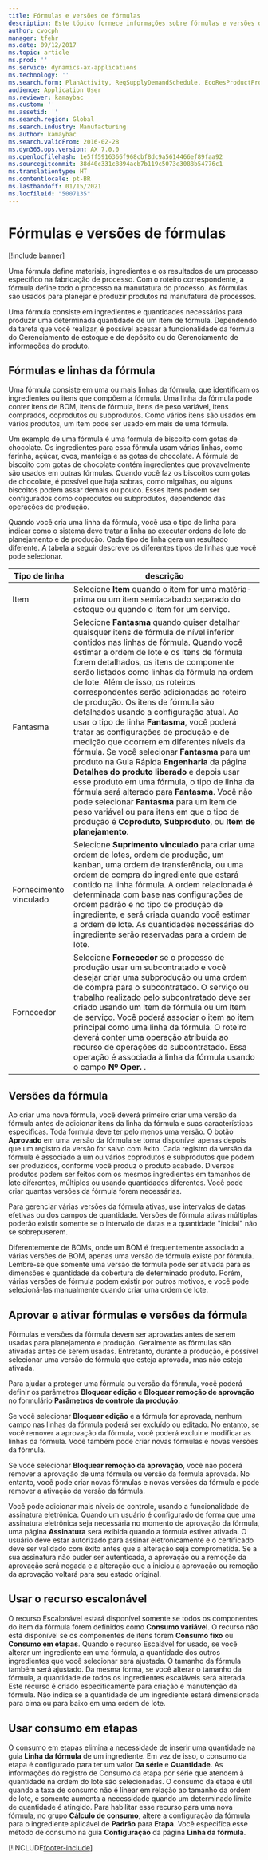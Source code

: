 ```yaml
---
title: Fórmulas e versões de fórmulas
description: Este tópico fornece informações sobre fórmulas e versões da fórmula. Uma fórmula define materiais, ingredientes e os resultados de um processo específico na fabricação de processo. As fórmulas são usados para planejar e produzir produtos na manufatura de processos.
author: cvocph
manager: tfehr
ms.date: 09/12/2017
ms.topic: article
ms.prod: ''
ms.service: dynamics-ax-applications
ms.technology: ''
ms.search.form: PlanActivity, ReqSupplyDemandSchedule, EcoResProductProdTypeFormulaNoActiveFormulaFormPart
audience: Application User
ms.reviewer: kamaybac
ms.custom: ''
ms.assetid: ''
ms.search.region: Global
ms.search.industry: Manufacturing
ms.author: kamaybac
ms.search.validFrom: 2016-02-28
ms.dyn365.ops.version: AX 7.0.0
ms.openlocfilehash: 1e5ff5916366f968cbf8dc9a5614466ef89faa92
ms.sourcegitcommit: 38d40c331c8894acb7b119c5073e3088b54776c1
ms.translationtype: HT
ms.contentlocale: pt-BR
ms.lasthandoff: 01/15/2021
ms.locfileid: "5007135"
---
```

# <a name="formulas-and-formula-versions"></a>Fórmulas e versões de fórmulas

[!include [banner](../includes/banner.md)]

Uma fórmula define materiais, ingredientes e os resultados de um processo específico na fabricação de processo. Com o roteiro correspondente, a fórmula define todo o processo na manufatura do processo. As fórmulas são usados para planejar e produzir produtos na manufatura de processos.

Uma fórmula consiste em ingredientes e quantidades necessários para produzir uma determinada quantidade de um item de fórmula. Dependendo da tarefa que você realizar, é possível acessar a funcionalidade da fórmula do Gerenciamento de estoque e de depósito ou do Gerenciamento de informações do produto.

## <a name="formulas-and-formula-lines"></a>Fórmulas e linhas da fórmula
Uma fórmula consiste em uma ou mais linhas da fórmula, que identificam os ingredientes ou itens que compõem a fórmula. Uma linha da fórmula pode conter itens de BOM, itens de fórmula, itens de peso variável, itens comprados, coprodutos ou subprodutos. Como vários itens são usados em vários produtos, um item pode ser usado em mais de uma fórmula.

Um exemplo de uma fórmula é uma fórmula de biscoito com gotas de chocolate. Os ingredientes para essa fórmula usam várias linhas, como farinha, açúcar, ovos, manteiga e as gotas de chocolate. A fórmula de biscoito com gotas de chocolate contém ingredientes que provavelmente são usados em outras fórmulas. Quando você faz os biscoitos com gotas de chocolate, é possível que haja sobras, como migalhas, ou alguns biscoitos podem assar demais ou pouco. Esses itens podem ser configurados como coprodutos ou subprodutos, dependendo das operações de produção.

Quando você cria uma linha da fórmula, você usa o tipo de linha para indicar como o sistema deve tratar a linha ao executar ordens de lote de planejamento e de produção. Cada tipo de linha gera um resultado diferente. A tabela a seguir descreve os diferentes tipos de linhas que você pode selecionar. 

| Tipo de linha     | descrição  |
|---------------|--------------|
| Item          | Selecione **Item** quando o item for uma matéria-prima ou um item semiacabado separado do estoque ou quando o item for um serviço. |
| Fantasma       | Selecione **Fantasma** quando quiser detalhar quaisquer itens de fórmula de nível inferior contidos nas linhas de fórmula. Quando você estimar a ordem de lote e os itens de fórmula forem detalhados, os itens de componente serão listados como linhas da fórmula na ordem de lote. Além de isso, os roteiros correspondentes serão adicionadas ao roteiro de produção. Os itens de fórmula são detalhados usando a configuração atual. Ao usar o tipo de linha **Fantasma**, você poderá tratar as configurações de produção e de medição que ocorrem em diferentes níveis da fórmula. Se você selecionar **Fantasma** para um produto na Guia Rápida **Engenharia** da página **Detalhes do produto liberado** e depois usar esse produto em uma fórmula, o tipo de linha da fórmula será alterado para **Fantasma**. Você não pode selecionar **Fantasma** para um item de peso variável ou para itens em que o tipo de produção é **Coproduto**, **Subproduto**, ou **Item de planejamento**. |
| Fornecimento vinculado | Selecione **Suprimento vinculado** para criar uma ordem de lotes, ordem de produção, um kanban, uma ordem de transferência, ou uma ordem de compra do ingrediente que estará contido na linha fórmula. A ordem relacionada é determinada com base nas configurações de ordem padrão e no tipo de produção de ingrediente, e será criada quando você estimar a ordem de lote. As quantidades necessárias do ingrediente serão reservadas para a ordem de lote. |
| Fornecedor        | Selecione **Fornecedor** se o processo de produção usar um subcontratado e você desejar criar uma subprodução ou uma ordem de compra para o subcontratado. O serviço ou trabalho realizado pelo subcontratado deve ser criado usando um item de fórmula ou um Item de serviço. Você poderá associar o item ao item principal como uma linha da fórmula. O roteiro deverá conter uma operação atribuída ao recurso de operações do subcontratado. Essa operação é associada à linha da fórmula usando o campo **Nº Oper.** . |

## <a name="formula-versions"></a>Versões da fórmula
Ao criar uma nova fórmula, você deverá primeiro criar uma versão da fórmula antes de adicionar itens da linha da fórmula e suas características específicas. Toda fórmula deve ter pelo menos uma versão. O botão **Aprovado** em uma versão da fórmula se torna disponível apenas depois que um registro da versão for salvo com êxito. Cada registro da versão da fórmula é associado a um ou vários coprodutos e subprodutos que podem ser produzidos, conforme você produz o produto acabado. Diversos produtos podem ser feitos com os mesmos ingredientes em tamanhos de lote diferentes, múltiplos ou usando quantidades diferentes. Você pode criar quantas versões da fórmula forem necessárias.

Para gerenciar várias versões da fórmula ativas, use intervalos de datas efetivas ou dos campos de quantidade. Versões de fórmula ativas múltiplas poderão existir somente se o intervalo de datas e a quantidade "inicial" não se sobrepuserem.

Diferentemente de BOMs, onde um BOM é frequentemente associado a várias versões de BOM, apenas uma versão de fórmula existe por fórmula. Lembre-se que somente uma versão de fórmula pode ser ativada para as dimensões e quantidade da cobertura de determinado produto. Porém, várias versões de fórmula podem existir por outros motivos, e você pode selecioná-las manualmente quando criar uma ordem de lote.

## <a name="approve-and-activate-formulas-and-formula-versions"></a>Aprovar e ativar fórmulas e versões da fórmula
Fórmulas e versões da fórmula devem ser aprovadas antes de serem usadas para planejamento e produção. Geralmente as fórmulas são ativadas antes de serem usadas. Entretanto, durante a produção, é possível selecionar uma versão de fórmula que esteja aprovada, mas não esteja ativada.

Para ajudar a proteger uma fórmula ou versão da fórmula, você poderá definir os parâmetros **Bloquear edição** e **Bloquear remoção de aprovação** no formulário **Parâmetros de controle da produção**.

Se você selecionar **Bloquear edição** e a fórmula for aprovada, nenhum campo nas linhas da fórmula poderá ser excluído ou editado. No entanto, se você remover a aprovação da fórmula, você poderá excluir e modificar as linhas da fórmula. Você também pode criar novas fórmulas e novas versões da fórmula.

Se você selecionar **Bloquear remoção da aprovação**, você não poderá remover a aprovação de uma fórmula ou versão da fórmula aprovada. No entanto, você pode criar novas fórmulas e novas versões da fórmula e pode remover a ativação da versão da fórmula.

Você pode adicionar mais níveis de controle, usando a funcionalidade de assinatura eletrônica. Quando um usuário é configurado de forma que uma assinatura eletrônica seja necessária no momento de aprovação da fórmula, uma página **Assinatura** será exibida quando a fórmula estiver ativada. O usuário deve estar autorizado para assinar eletronicamente e o certificado deve ser validado com êxito antes que a alteração seja comprometida. Se a sua assinatura não puder ser autenticada, a aprovação ou a remoção da aprovação será negada e a alteração que a iniciou a aprovação ou remoção da aprovação voltará para seu estado original.

## <a name="use-the-scalable-feature"></a>Usar o recurso escalonável
O recurso Escalonável estará disponível somente se todos os componentes do item da fórmula forem definidos como **Consumo variável**. O recurso não está disponível se os componentes de itens forem  **Consumo fixo** ou **Consumo em etapas**. Quando o recurso Escalável for usado, se você alterar um ingrediente em uma fórmula, a quantidade dos outros ingredientes que você selecionar será ajustada. O tamanho da fórmula também será ajustado. Da mesma forma, se você alterar o tamanho da fórmula, a quantidade de todos os ingredientes escaláveis será alterada. Este recurso é criado especificamente para criação e manutenção da fórmula. Não indica se a quantidade de um ingrediente estará dimensionada para cima ou para baixo em uma ordem de lote.

## <a name="use-step-consumption"></a>Usar consumo em etapas
O consumo em etapas elimina a necessidade de inserir uma quantidade na guia **Linha da fórmula** de um ingrediente. Em vez de isso, o consumo da etapa é configurado para ter um valor **Da série** e **Quantidade**. As informações do registro de Consumo da etapa por série que atendem à quantidade na ordem do lote são selecionadas. O consumo da etapa é útil quando a taxa de consumo não é linear em relação ao tamanho da ordem de lote, e somente aumenta a necessidade quando um determinado limite de quantidade é atingido. Para habilitar esse recurso para uma nova fórmula, no grupo **Cálculo de consumo**, altere a configuração da fórmula para o ingrediente aplicável de  **Padrão** para **Etapa**. Você especifica esse método de consumo na guia **Configuração** da página **Linha da fórmula**.


[!INCLUDE[footer-include](../../includes/footer-banner.md)]